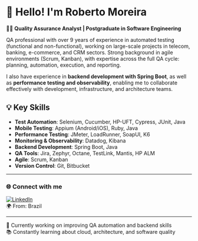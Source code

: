 # 👋 Hello! I'm Roberto Moreira

👨‍💻 **Quality Assurance Analyst | Postgraduate in Software Engineering**

QA professional with over 9 years of experience in automated testing (functional and non-functional), working on large-scale projects in telecom, banking, e-commerce, and CRM sectors. Strong background in agile environments (Scrum, Kanban), with expertise across the full QA cycle: planning, automation, execution, and reporting.

I also have experience in **backend development with Spring Boot**, as well as **performance testing and observability**, enabling me to collaborate effectively with development, infrastructure, and architecture teams.

## 💡 Key Skills
- **Test Automation**: Selenium, Cucumber, HP-UFT, Cypress, JUnit, Java  
- **Mobile Testing**: Appium (Android/iOS), Ruby, Java  
- **Performance Testing**: JMeter, LoadRunner, SoapUI, K6  
- **Monitoring & Observability**: Datadog, Kibana  
- **Backend Development**: Spring Boot, Java  
- **QA Tools**: Jira, Zephyr, Octane, TestLink, Mantis, HP ALM  
- **Agile**: Scrum, Kanban  
- **Version Control**: Git, Bitbucket  

---

### 🌐 Connect with me
[![LinkedIn](https://img.shields.io/badge/LinkedIn-blue?style=flat&logo=linkedin&labelColor=blue)](https://www.linkedin.com/in//roberto-moreira-b3a331153/)   
🌍 From: Brazil

---

🔭 Currently working on improving QA automation and backend skills  
📚 Constantly learning about cloud, architecture, and software quality
